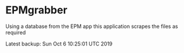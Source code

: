 # EPMgrabber
Using a database from the EPM app this application scrapes the files as required


Latest backup: Sun Oct 6 10:25:01 UTC 2019
